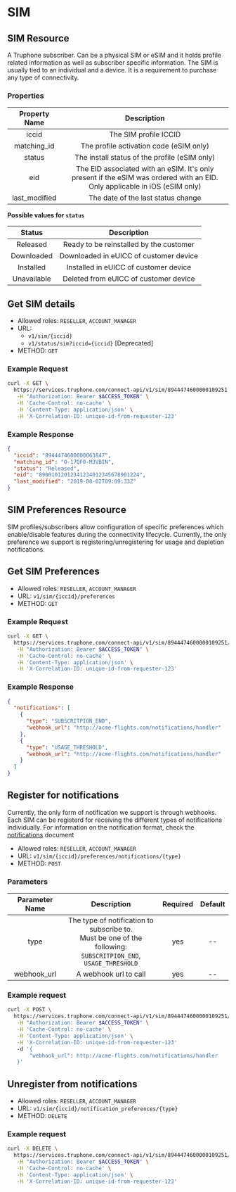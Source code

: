 # SIM

## SIM Resource

A Truphone subscriber. Can be a physical SIM or eSIM and it holds profile related information as well as subscriber specific information. The SIM is usually tied to an individual and a device. It is a requirement to purchase any type of connectivity.

### Properties

| Property Name  |                  Description                  |
| :------------: | :-------------------------------------------: |
|     iccid      |             The SIM profile ICCID             |
|  matching_id   |    The profile activation code (eSIM only)    |
| status | The install status of the profile (eSIM only) |
| eid | The EID associated with an eSIM. It's only present if the eSIM was ordered with an EID. Only applicable in iOS (eSIM only) |
| last_modified | The date of the last status change |


**Possible values for `status`**

|   Status    |               Description               |
| :---------: | :-------------------------------------: |
|  Released   | Ready to be reinstalled by the customer |
| Downloaded  | Downloaded in eUICC of customer device  |
|  Installed  |  Installed in eUICC of customer device  |
| Unavailable |  Deleted from eUICC of customer device  |

## Get SIM details

- Allowed roles: `RESELLER`, `ACCOUNT_MANAGER`
- URL:
  - `v1/sim/{iccid}`
  - `v1/status/sim?iccid={iccid}` [Deprecated]
- METHOD: `GET`

### Example Request

```bash
curl -X GET \
  https://services.truphone.com/connect-api/v1/sim/8944474600000109251 \
   -H "Authorization: Bearer $ACCESS_TOKEN" \
   -H 'Cache-Control: no-cache' \
   -H 'Content-Type: application/json' \
   -H 'X-Correlation-ID: unique-id-from-requester-123'
```

### Example Response

```json
{
  "iccid": "8944474600000063847",
  "matching_id": "O-17QF0-MJVBIN",
  "status": "Released",
  "eid": "89001012012341234012345678901224",
  "last_modified": "2019-08-02T09:09:33Z"
}
```

## SIM Preferences Resource

SIM profiles/subscribers allow configuration of specific preferences which enable/disable features during the connectivity lifecycle. Currently, the only preference we support is registering/unregistering for usage and depletion notifications.

## Get SIM Preferences

- Allowed roles: `RESELLER`, `ACCOUNT_MANAGER`
- URL: `v1/sim/{iccid}/preferences`
- METHOD: `GET`

### Example Request

```bash
curl -X GET \
  https://services.truphone.com/connect-api/v1/sim/8944474600000109251/preferences \
   -H "Authorization: Bearer $ACCESS_TOKEN" \
   -H 'Cache-Control: no-cache' \
   -H 'Content-Type: application/json' \
   -H 'X-Correlation-ID: unique-id-from-requester-123'
```

### Example Response

```json
{
  "notifications": [
    {
      "type": "SUBSCRITPION_END",
      "webhook_url": "http://acme-flights.com/notifications/handler"
    },
    {
      "type": "USAGE_THRESHOLD",
      "webhook_url": "http://acme-flights.com/notifications/handler"
    }
  ]
}
```

## Register for notifications

Currently, the only form of notification we support is through webhooks. Each SIM can be registerd for receiving the different types of notifications individually. For information on the notification format, check the [notifications](notifications.md) document

- Allowed roles: `RESELLER`, `ACCOUNT_MANAGER`
- URL: `v1/sim/{iccid}/preferences/notifications/{type}`
- METHOD: `POST`

### Parameters

| Parameter Name |                                                     Description                                                      | Required | Default |
| :------------: | :------------------------------------------------------------------------------------------------------------------: | :------: | :-----: |
|      type      | The type of notification to subscribe to.<br>Must be one of the following:<br> `SUBSCRITPION_END`, `USAGE_THRESHOLD` |   yes    |   --    |
|  webhook_url   |                                                A webhook url to call                                                 |   yes    |   --    |

### Example request

```bash
curl -X POST \
  https://services.truphone.com/connect-api/v1/sim/8944474600000109251/preferences/notifications/SUBSCRIPTION_END \
   -H "Authorization: Bearer $ACCESS_TOKEN" \
   -H 'Cache-Control: no-cache' \
   -H 'Content-Type: application/json' \
   -H 'X-Correlation-ID: unique-id-from-requester-123'
   -d '{
       "webhook_url": http://acme-flights.com/notifications/handler
   }'
```

## Unregister from notifications

- Allowed roles: `RESELLER`, `ACCOUNT_MANAGER`
- URL: `v1/sim/{iccid}/notification_preferences/{type}`
- METHOD: `DELETE`

### Example request

```bash
curl -X DELETE \
  https://services.truphone.com/connect-api/v1/sim/8944474600000109251/preferences/notifications/SUBSCRIPTION_END \
   -H "Authorization: Bearer $ACCESS_TOKEN" \
   -H 'Cache-Control: no-cache' \
   -H 'Content-Type: application/json' \
   -H 'X-Correlation-ID: unique-id-from-requester-123'
```
